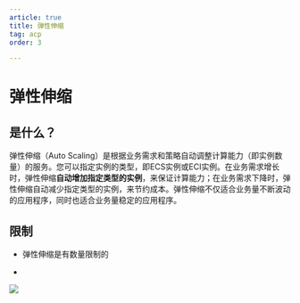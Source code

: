 ```yaml
---
article: true  
title: 弹性伸缩 
tag: acp
order: 3

---
```


# 弹性伸缩

## 是什么？

弹性伸缩（Auto Scaling）是根据业务需求和策略自动调整计算能力（即实例数量）的服务。您可以指定实例的类型，即ECS实例或ECI实例。在业务需求增长时，弹性伸缩**自动增加指定类型的实例**，来保证计算能力；在业务需求下降时，弹性伸缩自动减少指定类型的实例，来节约成本。弹性伸缩不仅适合业务量不断波动的应用程序，同时也适合业务量稳定的应用程序。

## 限制

- 弹性伸缩是有数量限制的

- 

![](https://golearning.oss-cn-shanghai.aliyuncs.com/obsidian扫码_搜索联合传播样式-标准色版.png)
